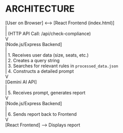 # ARCHITECTURE

[User on Browser] <--> [React Frontend (index.html)] <br>
    |<br>
    | (HTTP API Call: /api/check-compliance)<br>
    V<br>
[Node.js/Express Backend]<br>
    |<br>
    | 1. Receives user data (size, seats, etc.)<br>
    | 2. Creates a query string<br>
    | 3. Searches for relevant rules in `processed_data.json`<br>
    | 4. Constructs a detailed prompt<br>
    V<br>
[Gemini AI API]<br>
    |<br>
    | 5. Receives prompt, generates report<br>
    V<br>
[Node.js/Express Backend]<br>
    |<br>
    | 6. Sends report back to Frontend<br>
    V<br>
[React Frontend] --> Displays report 